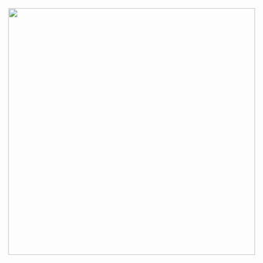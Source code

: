 <img width="500" src="https://github.com/elderguardian/elderguardian/assets/129489839/dc5c302c-8dab-43ec-aa18-dda96cceb80e">
